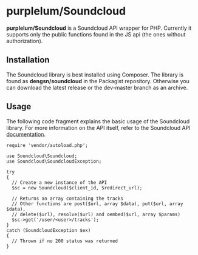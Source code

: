 # purplelum/Soundcloud

**purplelum/Soundcloud** is a Soundcloud API wrapper for PHP. Currently it supports only the public functions found in the JS api (the ones without authorization).

## Installation

The Soundcloud library is best installed using Composer. The library is found as **dengsn/soundcloud** in the Packagist repository. Otherwise you can download the latest release or the dev-master branch as an archive.

## Usage

The following code fragment explains the basic usage of the Soundcloud library. For more information on the API itself, refer to the Soundcloud API [documentation](https://developers.soundcloud.com/docs/api/reference).

    require 'vendor/autoload.php';

    use Soundcloud\Soundcloud;
    use Soundcloud\SoundcloudException;
    
    try
    {
      // Create a new instance of the API
      $sc = new Soundcloud($client_id, $redirect_url);
      
      // Returns an array containing the tracks
      // Other functions are post($url, array $data), put($url, array $data), 
      // delete($url), resolve($url) and oembed($url, array $params) 
      $sc->get('/user/<user>/tracks'); 
    }
    catch (SoundcloudException $ex)
    {
      // Thrown if no 200 status was returned
    }
